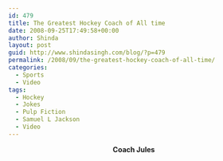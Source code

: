 ```yaml
---
id: 479
title: The Greatest Hockey Coach of All time
date: 2008-09-25T17:49:58+00:00
author: Shinda
layout: post
guid: http://www.shindasingh.com/blog/?p=479
permalink: /2008/09/the-greatest-hockey-coach-of-all-time/
categories:
  - Sports
  - Video
tags:
  - Hockey
  - Jokes
  - Pulp Fiction
  - Samuel L Jackson
  - Video
---
```

<p style="text-align: center;">
  <strong>Coach Jules</strong>
</p>

<p style="text-align: center;">
</p>